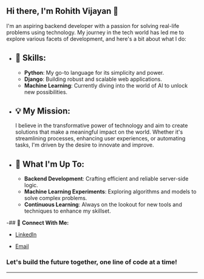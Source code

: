 

## Hi there, I'm Rohith Vijayan 👋

I'm an aspiring backend developer with a passion for solving real-life problems using technology. My journey in the tech world has led me to explore various facets of development, and here's a bit about what I do:

- ## 🌱 **Skills:** 
  - **Python**: My go-to language for its simplicity and power.
  - **Django**: Building robust and scalable web applications.
  - **Machine Learning**: Currently diving into the world of AI to unlock new possibilities.

- ## 💡 **My Mission:**
  I believe in the transformative power of technology and aim to create solutions that make a meaningful impact on the world. Whether it's streamlining processes, enhancing user experiences, or automating tasks, I'm driven by the desire to innovate and improve.

- ## 🚀 **What I'm Up To:**
  - **Backend Development**: Crafting efficient and reliable server-side logic.
  - **Machine Learning Experiments**: Exploring algorithms and models to solve complex problems.
  - **Continuous Learning**: Always on the lookout for new tools and techniques to enhance my skillset.

-##  🔗 **Connect With Me:**
  - [LinkedIn](https://www.linkedin.com/in/rohith-vijayan-081b34227/)

  - [Email](mailto:rohithvij20@gmail.com)

### Let's build the future together, one line of code at a time!

---

